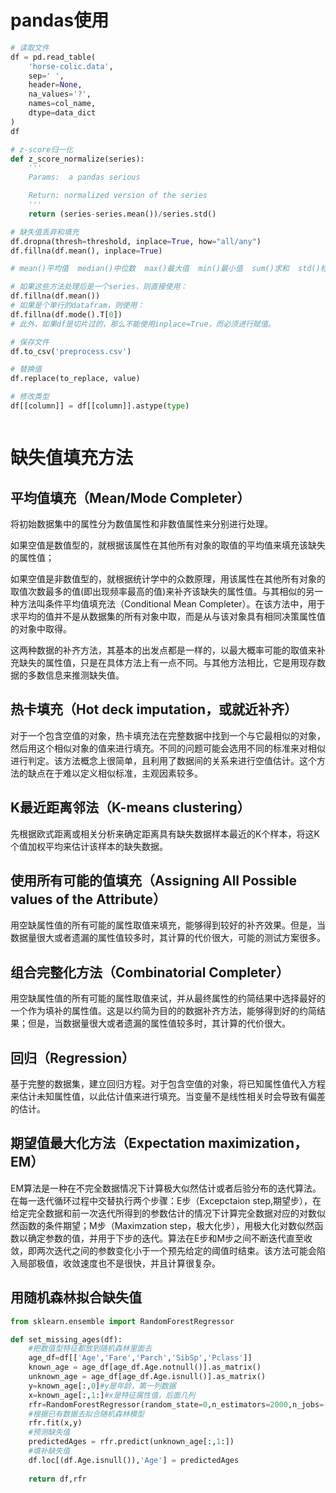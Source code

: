 # pandas使用
```python
# 读取文件
df = pd.read_table(
    'horse-colic.data',
    sep=' ',
    header=None,
    na_values='?',
    names=col_name,
    dtype=data_dict
)
df

# z-score归一化
def z_score_normalize(series):
    '''
    Params:  a pandas serious

    Return: normalized version of the series
    '''
    return (series-series.mean())/series.std()

# 缺失值丢弃和填充
df.dropna(thresh=threshold, inplace=True, how="all/any")
df.fillna(df.mean(), inplace=True)

# mean()平均值  median()中位数  max()最大值  min()最小值  sum()求和  std()标准差 mode()众数， 对每一列进行运算。

# 如果这些方法处理后是一个series，则直接使用：
df.fillna(df.mean())
# 如果是个单行的datafram，则使用：
df.fillna(df.mode().T[0])
# 此外，如果df是切片过的，那么不能使用inplace=True，而必须进行赋值。

# 保存文件
df.to_csv('preprocess.csv')

# 替换值
df.replace(to_replace, value)

# 修改类型
df[[column]] = df[[column]].astype(type)



```

# 缺失值填充方法

## 平均值填充（Mean/Mode Completer）

将初始数据集中的属性分为数值属性和非数值属性来分别进行处理。

如果空值是数值型的，就根据该属性在其他所有对象的取值的平均值来填充该缺失的属性值；

如果空值是非数值型的，就根据统计学中的众数原理，用该属性在其他所有对象的取值次数最多的值(即出现频率最高的值)来补齐该缺失的属性值。与其相似的另一种方法叫条件平均值填充法（Conditional
Mean Completer）。在该方法中，用于求平均的值并不是从数据集的所有对象中取，而是从与该对象具有相同决策属性值的对象中取得。

这两种数据的补齐方法，其基本的出发点都是一样的，以最大概率可能的取值来补充缺失的属性值，只是在具体方法上有一点不同。与其他方法相比，它是用现存数据的多数信息来推测缺失值。

## 热卡填充（Hot deck imputation，或就近补齐）
对于一个包含空值的对象，热卡填充法在完整数据中找到一个与它最相似的对象，然后用这个相似对象的值来进行填充。不同的问题可能会选用不同的标准来对相似进行判定。该方法概念上很简单，且利用了数据间的关系来进行空值估计。这个方法的缺点在于难以定义相似标准，主观因素较多。

## K最近距离邻法（K-means clustering）

先根据欧式距离或相关分析来确定距离具有缺失数据样本最近的K个样本，将这K个值加权平均来估计该样本的缺失数据。

## 使用所有可能的值填充（Assigning All Possible values of the Attribute）

用空缺属性值的所有可能的属性取值来填充，能够得到较好的补齐效果。但是，当数据量很大或者遗漏的属性值较多时，其计算的代价很大，可能的测试方案很多。

## 组合完整化方法（Combinatorial Completer）

用空缺属性值的所有可能的属性取值来试，并从最终属性的约简结果中选择最好的一个作为填补的属性值。这是以约简为目的的数据补齐方法，能够得到好的约简结果；但是，当数据量很大或者遗漏的属性值较多时，其计算的代价很大。

## 回归（Regression）

基于完整的数据集，建立回归方程。对于包含空值的对象，将已知属性值代入方程来估计未知属性值，以此估计值来进行填充。当变量不是线性相关时会导致有偏差的估计。

## 期望值最大化方法（Expectation maximization，EM）

EM算法是一种在不完全数据情况下计算极大似然估计或者后验分布的迭代算法。在每一迭代循环过程中交替执行两个步骤：E步（Excepctaion
step,期望步），在给定完全数据和前一次迭代所得到的参数估计的情况下计算完全数据对应的对数似然函数的条件期望；M步（Maximzation
step，极大化步），用极大化对数似然函数以确定参数的值，并用于下步的迭代。算法在E步和M步之间不断迭代直至收敛，即两次迭代之间的参数变化小于一个预先给定的阈值时结束。该方法可能会陷入局部极值，收敛速度也不是很快，并且计算很复杂。

## 用随机森林拟合缺失值
```python
from sklearn.ensemble import RandomForestRegressor

def set_missing_ages(df):
	#把数值型特征都放到随机森林里面去
    age_df=df[['Age','Fare','Parch','SibSp','Pclass']]
    known_age = age_df[age_df.Age.notnull()].as_matrix()
    unknown_age = age_df[age_df.Age.isnull()].as_matrix()
    y=known_age[:,0]#y是年龄，第一列数据
    x=known_age[:,1:]#x是特征属性值，后面几列
    rfr=RandomForestRegressor(random_state=0,n_estimators=2000,n_jobs=-1)
    #根据已有数据去拟合随机森林模型
    rfr.fit(x,y)
    #预测缺失值
    predictedAges = rfr.predict(unknown_age[:,1:])
    #填补缺失值
    df.loc[(df.Age.isnull()),'Age'] = predictedAges
    
    return df,rfr
```